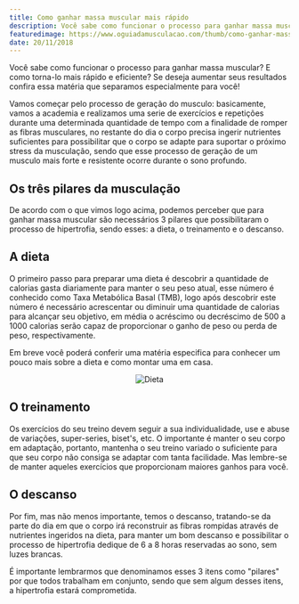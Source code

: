 ```yaml
---
title: Como ganhar massa muscular mais rápido
description: Você sabe como funcionar o processo para ganhar massa muscular? Se deseja aumentar seus resultados confira essa matéria que preparamos para você!
featuredimage: https://www.oguiadamusculacao.com/thumb/como-ganhar-massa-muscular-mais-rapido.png
date: 20/11/2018
---
```

<p>Você sabe como funcionar o processo para ganhar massa muscular? E como torna-lo mais rápido e eficiente? Se deseja aumentar seus resultados confira essa matéria que separamos especialmente para você!</p><!--more-->
<p>Vamos começar pelo processo de geração do musculo: basicamente, vamos a academia e realizamos uma serie de exercícios e repetições durante uma determinada quantidade de tempo com a finalidade de romper as fibras musculares, no restante do dia o corpo precisa ingerir nutrientes suficientes para possibilitar que o corpo se adapte para suportar o próximo stress da musculação, sendo que esse processo de geração de um musculo mais forte e resistente ocorre durante o sono profundo.</p>
<h2>Os três pilares da musculação</h2>
<p>De acordo com o que vimos logo acima, podemos perceber que para ganhar massa muscular são necessários 3 pilares que possibilitaram o processo de hipertrofia, sendo esses: a dieta, o treinamento e o descanso.
<h2>A dieta</h2>
<p>O primeiro passo para preparar uma dieta é descobrir a quantidade de calorias gasta diariamente para manter o seu peso atual, esse número é conhecido como Taxa Metabólica Basal (TMB), logo após descobrir este número é necessário acrescentar ou diminuir uma quantidade de calorias para alcançar seu objetivo, em média o acréscimo ou decréscimo de 500 a 1000 calorias serão capaz de proporcionar o ganho de peso ou perda de peso, respectivamente.</p>
<p>Em breve você poderá conferir uma matéria especifica para conhecer um pouco mais sobre a dieta e como montar uma em casa.</p>
<center><img class="post-image" src="https://i.imgur.com/DnvgzLB.jpg" alt="Dieta"/></center>
<h2>O treinamento</h2>
<p>Os exercícios do seu treino devem seguir a sua individualidade, use e abuse de variações, super-series, biset's, etc. O importante é manter o seu corpo em adaptação, portanto, mantenha o seu treino variado o suficiente para que seu corpo não consiga se adaptar com tanta facilidade. Mas lembre-se de manter aqueles exercícios que proporcionam maiores ganhos para você.</p>
<div>
<script async src="//pagead2.googlesyndication.com/pagead/js/adsbygoogle.js"></script>
<!-- Anuncio no texto -->
<ins class="adsbygoogle"
     style="display:block"
     data-ad-client="ca-pub-2816982644079927"
     data-ad-slot="6125590388"
     data-ad-format="auto"
     data-full-width-responsive="true"></ins>
<script>
(adsbygoogle = window.adsbygoogle || []).push({});
</script></div>
<h2>O descanso</h2>
<p>Por fim, mas não menos importante, temos o descanso, tratando-se da parte do dia em que o corpo irá reconstruir as fibras rompidas através de nutrientes ingeridos na dieta, para manter um bom descanso e possibilitar o processo de hipertrofia dedique de 6 a 8 horas reservadas ao sono, sem luzes brancas.</p>
<p>É importante lembrarmos que denominamos esses 3 itens como "pilares" por que todos trabalham em conjunto, sendo que sem algum desses itens, a hipertrofia estará comprometida.</p>
